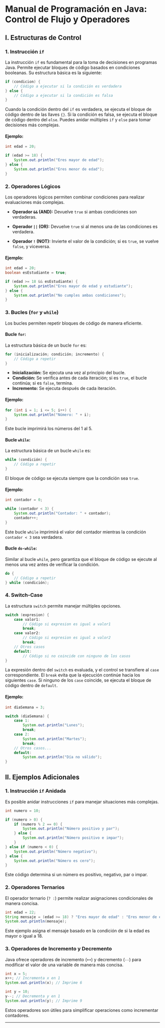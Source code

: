 # Manual de Programación en Java: Control de Flujo y Operadores

## I. Estructuras de Control

### 1. Instrucción `if`

La instrucción `if` es fundamental para la toma de decisiones en programas Java. Permite ejecutar bloques de código basados en condiciones booleanas. Su estructura básica es la siguiente:

```java
if (condicion) {
    // Código a ejecutar si la condición es verdadera
} else {
    // Código a ejecutar si la condición es falsa
}
```

Cuando la condición dentro del `if` es verdadera, se ejecuta el bloque de código dentro de las llaves `{}`. Si la condición es falsa, se ejecuta el bloque de código dentro del `else`. Puedes anidar múltiples `if` y `else` para tomar decisiones más complejas.

#### Ejemplo:

```java
int edad = 20;

if (edad >= 18) {
    System.out.println("Eres mayor de edad");
} else {
    System.out.println("Eres menor de edad");
}
```

### 2. Operadores Lógicos

Los operadores lógicos permiten combinar condiciones para realizar evaluaciones más complejas.

- **Operador `&&` (AND):** Devuelve `true` si ambas condiciones son verdaderas.

- **Operador `||` (OR):** Devuelve `true` si al menos una de las condiciones es verdadera.

- **Operador `!` (NOT):** Invierte el valor de la condición; si es `true`, se vuelve `false`, y viceversa.

#### Ejemplo:

```java
int edad = 20;
boolean esEstudiante = true;

if (edad >= 18 && esEstudiante) {
    System.out.println("Eres mayor de edad y estudiante");
} else {
    System.out.println("No cumples ambas condiciones");
}
```

### 3. Bucles (`for` y `while`)

Los bucles permiten repetir bloques de código de manera eficiente.

#### Bucle `for`:

La estructura básica de un bucle `for` es:

```java
for (inicialización; condición; incremento) {
    // Código a repetir
}
```

- **Inicialización:** Se ejecuta una vez al principio del bucle.
- **Condición:** Se verifica antes de cada iteración; si es `true`, el bucle continúa; si es `false`, termina.
- **Incremento:** Se ejecuta después de cada iteración.

#### Ejemplo:

```java
for (int i = 1; i <= 5; i++) {
    System.out.println("Número: " + i);
}
```

Este bucle imprimirá los números del 1 al 5.

#### Bucle `while`:

La estructura básica de un bucle `while` es:

```java
while (condición) {
    // Código a repetir
}
```

El bloque de código se ejecuta siempre que la condición sea `true`.

#### Ejemplo:

```java
int contador = 0;

while (contador < 3) {
    System.out.println("Contador: " + contador);
    contador++;
}
```

Este bucle `while` imprimirá el valor del contador mientras la condición `contador < 3` sea verdadera.

#### Bucle `do-while`:

Similar al bucle `while`, pero garantiza que el bloque de código se ejecute al menos una vez antes de verificar la condición.

```java
do {
    // Código a repetir
} while (condición);
```

### 4. Switch-Case

La estructura `switch` permite manejar múltiples opciones.

```java
switch (expresion) {
    case valor1:
        // Código si expresion es igual a valor1
        break;
    case valor2:
        // Código si expresion es igual a valor2
        break;
    // Otros casos
    default:
        // Código si no coincide con ninguno de los casos
}
```

La expresión dentro del `switch` es evaluada, y el control se transfiere al `case` correspondiente. El `break` evita que la ejecución continúe hacia los siguientes `case`. Si ninguno de los `case` coincide, se ejecuta el bloque de código dentro de `default`.

#### Ejemplo:

```java
int diaSemana = 3;

switch (diaSemana) {
    case 1:
        System.out.println("Lunes");
        break;
    case 2:
        System.out.println("Martes");
        break;
    // Otros casos...
    default:
        System.out.println("Día no válido");
}
```

## II. Ejemplos Adicionales

### 1. Instrucción `if` Anidada

Es posible anidar instrucciones `if` para manejar situaciones más complejas.

```java
int numero = 10;

if (numero > 0) {
    if (numero % 2 == 0) {
        System.out.println("Número positivo y par");
    } else {
        System.out.println("Número positivo e impar");
    }
} else if (numero < 0) {
    System.out.println("Número negativo");
} else {
    System.out.println("Número es cero");
}
```

Este código determina si un número es positivo, negativo, par o impar.

### 2. Operadores Ternarios

El operador ternario (`? :`) permite realizar asignaciones condicionales de manera concisa.

```java
int edad = 22;
String mensaje = (edad >= 18) ? "Eres mayor de edad" : "Eres menor de edad";
System.out.println(mensaje);
```

Este ejemplo asigna el mensaje basado en la condición de si la edad es mayor o igual a 18.

### 3. Operadores de Incremento y Decremento

Java ofrece operadores de incremento (`++`) y decremento (`--`) para modificar el valor de una variable de manera más concisa.

```java
int x = 5;
x++; // Incrementa x en 1
System.out.println(x); // Imprime 6

int y = 10;
y--; // Decrementa y en 1
System.out.println(y); // Imprime 9
```

Estos operadores son útiles para simplificar operaciones como incrementar contadores.

---
